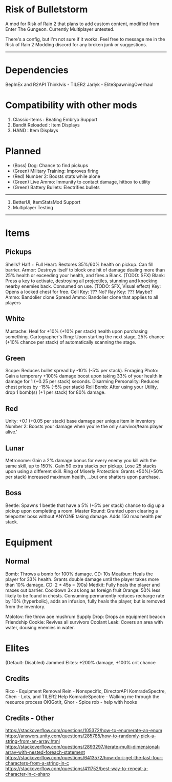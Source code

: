 # Risk of Bulletstorm
A mod for Risk of Rain 2 that plans to add custom content, modified from Enter The Gungeon. Currently Multiplayer untested.

There's a config, but I'm not sure if it works. Feel free to message me in the Risk of Rain 2 Modding discord for any broken junk or suggestions.
***
# Dependencies
BepInEx and R2API
ThinkIvis - TILER2
Jarlyk - EliteSpawningOverhaul

# Compatibility with other mods
1. Classic-Items : Beating Embryo Support
2. Bandit Reloaded : Item Displays
3. HAND : Item Displays

# Planned
* (Boss) Dog: Chance to find pickups
* (Green) Military Training: Improves firing
* (Red) Number 2: Boosts stats while alone
* (Green) Live Ammo: Immunity to contact damage, hitbox to utility
* (Green) Battery Bullets: Electrifies bullets
***
1. BetterUI, ItemStatsMod Support
2. Multiplayer Testing

***
# Items
## Pickups
Shells?
Half + Full Heart: Restores 35%/60% health on pickup. Can fill barrier.
Armor: Destroys itself to block one hit of damage dealing more than 25% health or exceeding your health, and fires a Blank. (TODO: SFX)
Blank: Press a key to activate, destroying all projectiles, stunning and knocking nearby enemies back. Consumed on use. (TODO: SFX, Visual effect)
Key: Opens a locked chest for free.
Cell Key: ??? No?
Ray Key: ??? Maybe?
Ammo: Bandolier clone
Spread Ammo: Bandolier clone that applies to all players

## White
Mustache: Heal for +10% (+10% per stack) health upon purchasing something.
Cartographer's Ring: Upon starting the next stage, 25% chance (+10% chance per stack) of automatically scanning the stage.

## Green
Scope: Reduces bullet spread by -10% (-5% per stack).
Enraging Photo: Gain a temporary +100% damage boost upon taking 33% of your health in damage for 1 (+0.25 per stack) seconds.
Disarming Personality: Reduces chest prices by -15% (-5% per stack)
Roll Bomb: After using your Utility, drop 1 bomb(s) (+1 per stack) for 80% damage.

## Red
Unity: +0.1 (+0.05 per stack) base damage per unique item in inventory
Number 2: Boosts your damage when you're the only survivor/team:player alive.'

## Lunar
Metronome: Gain a 2% damage bonus for every enemy you kill with the same skill, up to 150%. Gain 50 extra stacks per pickup. Lose 25 stacks upon using a different skill.
Ring of Miserly Protection: Grants +50%(+50% per stack) increased maximum health, ...but one shatters upon purchase.

## Boss
Beetle: Spawns 1 beetle that have a 5% (+5% per stack) chance to dig up a pickup upon completing a room.
Master Round: Granted upon clearing a teleporter boss without ANYONE taking damage. Adds 150 max health per stack.

# Equipment
## Normal
Bomb: Throws a bomb for 100% damage. CD: 10s
Meatbun: Heals the player for 33% health. Grants double damage until the player takes more than 10% damage. CD: 2 * 45s = (90s)
Medkit: Fully heals the player and maxes out barrier. Cooldown 3x as long as foreign fruit
Orange: 50% less likely to be found in chests. Consuming permanently reduces recharge rate by 10% (hyperbolic), adds an infusion, fully heals the player, but is removed from the inventory.

Molotov: fire throw aoe mushrum
Supply Drop: Drops an equipment beacon
Friendship Cookie: Revives all survivors
Coolant Leak: Covers an area with water, dousing enemies in water.

# Elites
(Default: Disabled) Jammed Elites: +200% damage, +100% crit chance

## Credits
Rico - Equipment Removal
Rein - Nonspecific, DirectorAPI
KomradeSpectre, Chen - Lots, and TILER2 Help
KomradeSpectre - Walking me through the resource process
OKIGotIt, Ghor - Spice
rob - help with hooks

## Credits - Other
https://stackoverflow.com/questions/105372/how-to-enumerate-an-enum
https://answers.unity.com/questions/285785/how-to-randomly-pick-a-string-from-an-array.html
https://stackoverflow.com/questions/2893297/iterate-multi-dimensional-array-with-nested-foreach-statement
https://stackoverflow.com/questions/6413572/how-do-i-get-the-last-four-characters-from-a-string-in-c
https://stackoverflow.com/questions/411752/best-way-to-repeat-a-character-in-c-sharp
